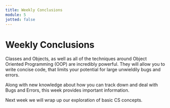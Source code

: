 ```yaml
---
title: Weekly Conclusions
module: 5
jotted: false
---
```


# Weekly Conclusions


Classes and Objects, as well as all of the techniques around Object Oriented Programming (OOP) are incredibly powerful. They will allow you to write concise code, that limits your potential for large unwieldily bugs and errors.

Along with new knowledge about how you can track down and deal with Bugs and Errors, this week provides important information.

Next week we will wrap up our exploration of basic CS concepts. 
